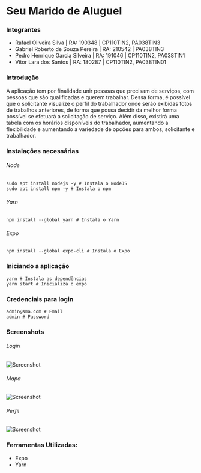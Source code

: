 <h1>Seu Marido de Aluguel</h1>
<h3>Integrantes</h3>

- Rafael Oliveira Silva | RA: 190348 | CP110TIN2, PA038TIN3
- Gabriel Roberto de Souza Pereira | RA: 210542 | PA038TIN3
- Pedro Henrique Garcia Silveira | RA: 191046 | CP110TIN2, PA038TIN1
- Vitor Lara dos Santos | RA: 180287 | CP110TIN2, PA038TIN01

<h3>Introdução</h3>

<span>A aplicação tem por finalidade unir pessoas que precisam de serviços, com pessoas que são qualificadas e querem trabalhar.
Dessa forma, é possível que o solicitante visualize o perfil do trabalhador onde serão exibidas fotos de trabalhos anteriores, de forma que possa decidir da melhor forma possível se efetuará a solicitação de serviço.
Além disso, existirá uma tabela com os horários disponíveis do trabalhador, aumentando a flexibilidade e aumentando a variedade de opções para ambos, solicitante e trabalhador.  
</span>

<h3>Instalações necessárias</h3>
<h6>Node</h6>

```
sudo apt install nodejs -y # Instala o NodeJS
sudo apt install npm -y # Instala o npm
```

<h6>Yarn</h6>

```
npm install --global yarn # Instala o Yarn
```

<h6>Expo</h6>

```
npm install --global expo-cli # Instala o Expo
```

<h3>Iniciando a aplicação</h3>

```
yarn # Instala as dependências
yarn start # Inicializa o expo
```

<h3>Credenciais para login</h3>

```
admin@sma.com # Email
admin # Password
```

<h3>Screenshots</h3>

<h6>Login</h6>

![Screenshot](assets/screenshots/login-screen.png)

<h6>Mapa</h6>

![Screenshot](assets/screenshots/map-screen.png)

<h6>Perfil</h6>

![Screenshot](assets/screenshots/perfil-screen.png)

<h3>Ferramentas Utilizadas:</h3>
<ul>
  <li>Expo</li>
  <li>Yarn</li>
</ul>
